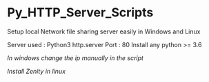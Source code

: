 # Py_HTTP_Server_Scripts
Setup local Network file sharing server easily in Windows and Linux 

Server used : Python3 http.server
Port : 80
Install any python >= 3.6

*In windows change the ip manually in the script*

*Install Zenity in linux*

